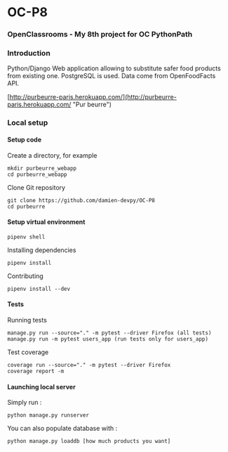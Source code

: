 # OC-P8
### OpenClassrooms - My 8th project for OC PythonPath

### Introduction

Python/Django Web application allowing to substitute safer food products from existing one.
PostgreSQL is used. Data come from OpenFoodFacts API.

[http://purbeurre-paris.herokuapp.com/](http://purbeurre-paris.herokuapp.com/ "Pur beurre") 

### Local setup

#### Setup code

Create a directory, for example

```
mkdir purbeurre_webapp
cd purbeurre_webapp
```

Clone Git repository

```
git clone https://github.com/damien-devpy/OC-P8
cd purbeurre
```

#### Setup virtual environment 

```
pipenv shell
```

Installing dependencies

```
pipenv install
```

Contributing

```
pipenv install --dev
```

#### Tests

Running tests

```
manage.py run --source="." -m pytest --driver Firefox (all tests)
manage.py run -m pytest users_app (run tests only for users_app)
```

Test coverage

```
coverage run --source="." -m pytest --driver Firefox
coverage report -m

```

#### Launching local server 

Simply run :

```
python manage.py runserver
```

You can also populate database with :

```
python manage.py loaddb [how much products you want]
```
